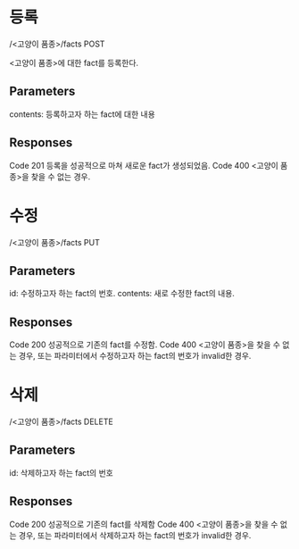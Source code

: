 ﻿# 등록
/<고양이 품종>/facts 
POST

<고양이 품종>에 대한 fact를 등록한다.

## Parameters
contents:
등록하고자 하는 fact에 대한 내용

## Responses
Code 201
등록을 성공적으로 마쳐 새로운 fact가 생성되었음.
Code 400
<고양이 품종>을 찾을 수 없는 경우.

# 수정
/<고양이 품종>/facts
PUT

## Parameters
id:
수정하고자 하는 fact의 번호.
contents:
새로 수정한 fact의 내용.

## Responses
Code 200
성공적으로 기존의 fact를 수정함.
Code 400
<고양이 품종>을 찾을 수 없는 경우, 또는 파라미터에서 수정하고자 하는 fact의 번호가 invalid한 경우.

# 삭제
/<고양이 품종>/facts
DELETE

## Parameters
id:
삭제하고자 하는 fact의 번호

## Responses
Code 200
성공적으로 기존의 fact를 삭제함
Code 400
<고양이 품종>을 찾을 수 없는 경우, 또는 파라미터에서 삭제하고자 하는 fact의 번호가 invalid한 경우.
